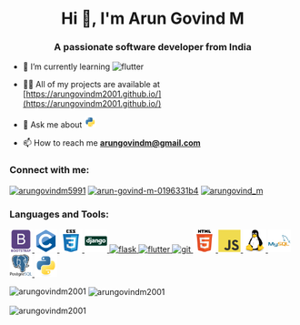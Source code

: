 <h1 align="center">Hi 👋, I'm Arun Govind M</h1>
<h3 align="center">A passionate software developer from India</h3>

- 🌱 I’m currently learning <img src="https://www.vectorlogo.zone/logos/flutterio/flutterio-icon.svg" alt="flutter" width="20" height="20"/>

- 👨‍💻 All of my projects are available at [https://arungovindm2001.github.io/](https://arungovindm2001.github.io/)

- 💬 Ask me about <img src="https://raw.githubusercontent.com/devicons/devicon/master/icons/python/python-original.svg" alt="python" width="20" height="20"/>

- 📫 How to reach me **arungovindm@gmail.com**

<h3 align="left">Connect with me:</h3>
<p align="left">
<a href="https://twitter.com/arungovindm5991" target="blank"><img align="center" src="https://raw.githubusercontent.com/rahuldkjain/github-profile-readme-generator/master/src/images/icons/Social/twitter.svg" alt="arungovindm5991" height="30" width="40" /></a>
<a href="https://linkedin.com/in/arun-govind-m-0196331b4" target="blank"><img align="center" src="https://raw.githubusercontent.com/rahuldkjain/github-profile-readme-generator/master/src/images/icons/Social/linked-in-alt.svg" alt="arun-govind-m-0196331b4" height="30" width="40" /></a>
<a href="https://instagram.com/arungovind_m" target="blank"><img align="center" src="https://raw.githubusercontent.com/rahuldkjain/github-profile-readme-generator/master/src/images/icons/Social/instagram.svg" alt="arungovind_m" height="30" width="40" /></a>
</p>

<h3 align="left">Languages and Tools:</h3>
<p align="left"> <a href="https://getbootstrap.com" target="_blank"> <img src="https://raw.githubusercontent.com/devicons/devicon/master/icons/bootstrap/bootstrap-plain-wordmark.svg" alt="bootstrap" width="40" height="40"/> </a> <a href="https://www.cprogramming.com/" target="_blank"> <img src="https://raw.githubusercontent.com/devicons/devicon/master/icons/c/c-original.svg" alt="c" width="40" height="40"/> </a> <a href="https://www.w3schools.com/css/" target="_blank"> <img src="https://raw.githubusercontent.com/devicons/devicon/master/icons/css3/css3-original-wordmark.svg" alt="css3" width="40" height="40"/> </a> <a href="https://www.djangoproject.com/" target="_blank"> <img src="https://raw.githubusercontent.com/devicons/devicon/master/icons/django/django-original.svg" alt="django" width="40" height="40"/> </a> <a href="https://flask.palletsprojects.com/" target="_blank"> <img src="https://www.vectorlogo.zone/logos/pocoo_flask/pocoo_flask-icon.svg" alt="flask" width="40" height="40"/> </a> <a href="https://flutter.dev" target="_blank"> <img src="https://www.vectorlogo.zone/logos/flutterio/flutterio-icon.svg" alt="flutter" width="40" height="40"/> </a> <a href="https://git-scm.com/" target="_blank"> <img src="https://www.vectorlogo.zone/logos/git-scm/git-scm-icon.svg" alt="git" width="40" height="40"/> </a> <a href="https://www.w3.org/html/" target="_blank"> <img src="https://raw.githubusercontent.com/devicons/devicon/master/icons/html5/html5-original-wordmark.svg" alt="html5" width="40" height="40"/> </a> <a href="https://developer.mozilla.org/en-US/docs/Web/JavaScript" target="_blank"> <img src="https://raw.githubusercontent.com/devicons/devicon/master/icons/javascript/javascript-original.svg" alt="javascript" width="40" height="40"/> </a> <a href="https://www.linux.org/" target="_blank"> <img src="https://raw.githubusercontent.com/devicons/devicon/master/icons/linux/linux-original.svg" alt="linux" width="40" height="40"/> </a> <a href="https://www.mysql.com/" target="_blank"> <img src="https://raw.githubusercontent.com/devicons/devicon/master/icons/mysql/mysql-original-wordmark.svg" alt="mysql" width="40" height="40"/> </a> <a href="https://www.postgresql.org" target="_blank"> <img src="https://raw.githubusercontent.com/devicons/devicon/master/icons/postgresql/postgresql-original-wordmark.svg" alt="postgresql" width="40" height="40"/> </a> <a href="https://www.python.org" target="_blank"> <img src="https://raw.githubusercontent.com/devicons/devicon/master/icons/python/python-original.svg" alt="python" width="40" height="40"/> </a> </p>

<p><img align="left" src="https://github-readme-stats.vercel.app/api/top-langs?username=arungovindm2001&show_icons=true&locale=en&layout=compact" alt="arungovindm2001" /></p>

<p>&nbsp;<img align="center" src="https://github-readme-stats.vercel.app/api?username=arungovindm2001&show_icons=true&locale=en" alt="arungovindm2001" /></p>

<p><img align="center" src="https://github-readme-streak-stats.herokuapp.com/?user=arungovindm2001&" alt="arungovindm2001" /></p>

